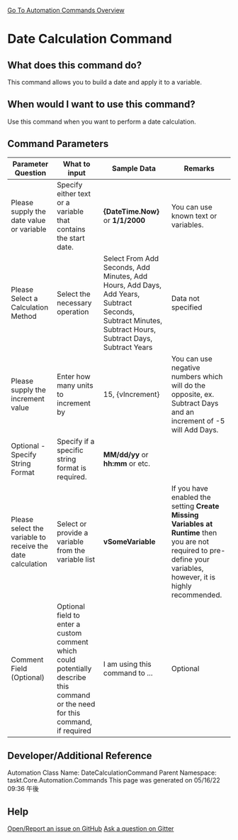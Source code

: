 <!--TITLE: Date Calculation Command -->
<!-- SUBTITLE: a command in the Data Commands group. -->
[Go To Automation Commands Overview](/automation-commands.md)


# Date Calculation Command


## What does this command do?
This command allows you to build a date and apply it to a variable.


## When would I want to use this command?
Use this command when you want to perform a date calculation.


## Command Parameters
| Parameter Question   	| What to input  	|  Sample Data 	| Remarks  	|
| ---                    | ---               | ---           | ---       |
|Please supply the date value or variable|Specify either text or a variable that contains the start date.|**{DateTime.Now}** or **1/1/2000**|You can use known text or variables.|
|Please Select a Calculation Method|Select the necessary operation|Select From Add Seconds, Add Minutes, Add Hours, Add Days, Add Years, Subtract Seconds, Subtract Minutes, Subtract Hours, Subtract Days, Subtract Years |Data not specified|
|Please supply the increment value|Enter how many units to increment by|15, {vIncrement}|You can use negative numbers which will do the opposite, ex. Subtract Days and an increment of -5 will Add Days.|
|Optional - Specify String Format|Specify if a specific string format is required.|**MM/dd/yy** or **hh:mm** or etc.||
|Please select the variable to receive the date calculation|Select or provide a variable from the variable list|**vSomeVariable**|If you have enabled the setting **Create Missing Variables at Runtime** then you are not required to pre-define your variables, however, it is highly recommended.|
|Comment Field (Optional)|Optional field to enter a custom comment which could potentially describe this command or the need for this command, if required|I am using this command to ...|Optional|














## Developer/Additional Reference
Automation Class Name: DateCalculationCommand
Parent Namespace: taskt.Core.Automation.Commands
This page was generated on 05/16/22 09:36 午後


## Help
[Open/Report an issue on GitHub](https://github.com/saucepleez/taskt/issues/new)
[Ask a question on Gitter](https://gitter.im/taskt-rpa/Lobby)
